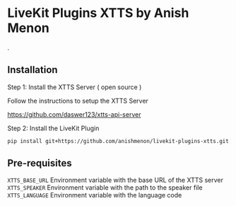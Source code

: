 # LiveKit Plugins XTTS by Anish Menon
.

## Installation


Step 1: 
Install the XTTS Server ( open source )

Follow the instructions to setup the XTTS Server 

https://github.com/daswer123/xtts-api-server

Step 2: Install the LiveKit Plugin

```bash
pip install git+https://github.com/anishmenon/livekit-plugins-xtts.git
```

## Pre-requisites

`XTTS_BASE_URL` Environment variable with the base URL of the XTTS server
`XTTS_SPEAKER` Environment variable with the path to the speaker file
`XTTS_LANGUAGE` Environment variable with the language code

